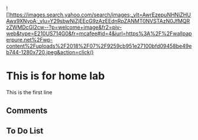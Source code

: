 ![]https://images.search.yahoo.com/search/images;_ylt=AwrEzepuNHNiZHUAwx9XNyoA;_ylu=Y29sbwNiZjEEcG9zAzEEdnRpZANMT0NVSTAzN0JfMQRzZWMDcGl2cw--?p=welcome+image&fr2=piv-web&type=E210US714G0&fr=mcafee#id=4&iurl=https%3A%2F%2Fwallpaperpure.net%2Fwp-content%2Fuploads%2F2018%2F07%2F9259cb951e27100bfd09458be49eb744-1280x720.jpeg&action=click()
# This is for home lab
This is the first line



## Comments



## To Do List








